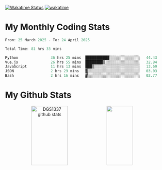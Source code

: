 [![Wakatime Status](https://github.com/noopurphalak/noopurphalak/workflows/wakatime-status-update/badge.svg)](https://github.com/noopurphalak/noopurphalak/actions/workflows/main.yml)
[![wakatime](https://wakatime.com/badge/user/80ace140-ef40-4fdd-b8ed-f3be3d2e1aea.svg)](https://wakatime.com/@80ace140-ef40-4fdd-b8ed-f3be3d2e1aea)

# My Monthly Coding Stats

<!--START_SECTION:waka-->

```python
From: 25 March 2025 - To: 24 April 2025

Total Time: 81 hrs 33 mins

Python               36 hrs 25 mins  ███████████░░░░░░░░░░░░░░   44.43 %
Vue.js               26 hrs 55 mins  ████████▒░░░░░░░░░░░░░░░░   32.84 %
JavaScript           11 hrs 13 mins  ███▒░░░░░░░░░░░░░░░░░░░░░   13.69 %
JSON                 2 hrs 29 mins   ▓░░░░░░░░░░░░░░░░░░░░░░░░   03.03 %
Bash                 2 hrs 16 mins   ▓░░░░░░░░░░░░░░░░░░░░░░░░   02.77 %
```

<!--END_SECTION:waka-->

# My Github Stats
<div style="text-align: center;">
  <img width="49%" height="195px" src="https://github-readme-stats-sigma-five.vercel.app/api?username=noopurphalak&show_icons=true&count_private=true&hide_border=true&title_color=00FFFF&icon_color=00FFFF&text_color=00FFFF&bg_color=0d1117" alt="DGS1337 github stats" />
  <img width="41%" height="195px" src="https://github-readme-stats-sigma-five.vercel.app/api/top-langs/?username=noopurphalak&layout=compact&hide_border=true&title_color=00FFFF&text_color=00FFFF&bg_color=0d1117" />
</div>
